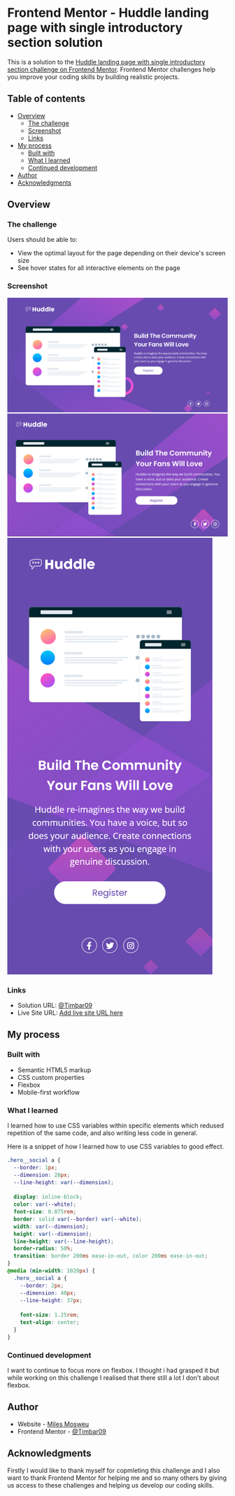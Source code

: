 # Frontend Mentor - Huddle landing page with single introductory section solution

This is a solution to the [Huddle landing page with single introductory section challenge on Frontend Mentor](https://www.frontendmentor.io/challenges/huddle-landing-page-with-a-single-introductory-section-B_2Wvxgi0). Frontend Mentor challenges help you improve your coding skills by building realistic projects.

## Table of contents

- [Overview](#overview)
  - [The challenge](#the-challenge)
  - [Screenshot](#screenshot)
  - [Links](#links)
- [My process](#my-process)
  - [Built with](#built-with)
  - [What I learned](#what-i-learned)
  - [Continued development](#continued-development)
- [Author](#author)
- [Acknowledgments](#acknowledgments)

## Overview

### The challenge

Users should be able to:

- View the optimal layout for the page depending on their device's screen size
- See hover states for all interactive elements on the page

### Screenshot

![](./screenshots/Desktop-view.png)
![](./screenshots/Tablet-view.png)
![](./screenshots/Mobile-view.png)

### Links

- Solution URL: [@Timbar09](https://github.com/Timbar09/Huddle-landing-page-with-single-intro-section.git)
- Live Site URL: [Add live site URL here](https://your-live-site-url.com)

## My process

### Built with

- Semantic HTML5 markup
- CSS custom properties
- Flexbox
- Mobile-first workflow

### What I learned

I learned how to use CSS variables within specific elements which redused repetition of the same code, and also writing less code in general.

Here is a snippet of how I learned how to use CSS variables to good effect.

```css
.hero__social a {
  --border: 1px;
  --dimension: 28px;
  --line-height: var(--dimension);

  display: inline-block;
  color: var(--white);
  font-size: 0.875rem;
  border: solid var(--border) var(--white);
  width: var(--dimension);
  height: var(--dimension);
  line-height: var(--line-height);
  border-radius: 50%;
  transition: border 200ms ease-in-out, color 200ms ease-in-out;
}
@media (min-width: 1020px) {
  .hero__social a {
    --border: 2px;
    --dimension: 40px;
    --line-height: 37px;

    font-size: 1.25rem;
    text-align: center;
  }
}
```

### Continued development

I want to continue to focus more on flexbox. I thought i had grasped it but while working on this challenge I realised that there still a lot I don't about flexbox.

## Author

- Website - [Miles Mosweu](https://www.my-site-still-under-construction.com)
- Frontend Mentor - [@Timbar09](https://www.frontendmentor.io/profile/Timbar09)

## Acknowledgments

Firstly I would like to thank myself for copmleting this challenge and I also want to thank Frontend Mentor for helping me and so many others by giving us access to these challenges and helping us develop our coding skills.
